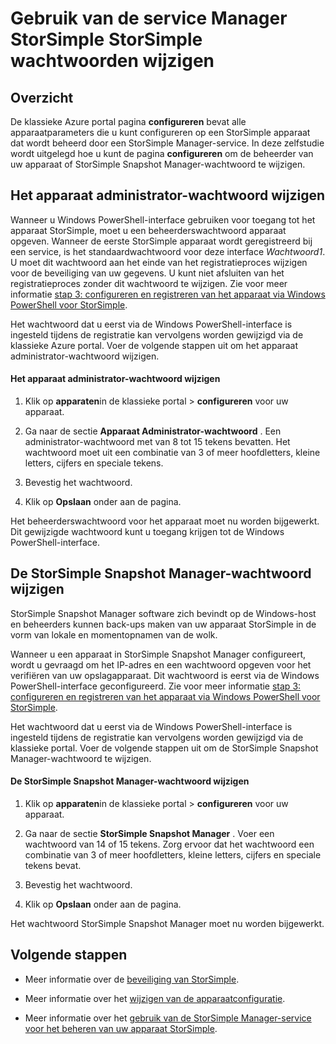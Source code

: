 <properties 
   pageTitle="Wijzig uw wachtwoorden StorSimple | Microsoft Azure" 
   description="Beschrijving van de service Manager StorSimple uw StorSimple Snapshot Manager en apparaat administrator-wachtwoord wijzigen." 
   services="storsimple" 
   documentationCenter="NA" 
   authors="alkohli" 
   manager="carmonm" 
   editor=""/>

<tags
   ms.service="storsimple"
   ms.devlang="NA"
   ms.topic="article"
   ms.tgt_pltfrm="NA"
   ms.workload="TBD" 
   ms.date="08/17/2016"
   ms.author="alkohli"/>

# <a name="use-the-storsimple-manager-service-to-change-your-storsimple-passwords"></a>Gebruik van de service Manager StorSimple StorSimple wachtwoorden wijzigen

## <a name="overview"></a>Overzicht 

De klassieke Azure portal pagina **configureren** bevat alle apparaatparameters die u kunt configureren op een StorSimple apparaat dat wordt beheerd door een StorSimple Manager-service. In deze zelfstudie wordt uitgelegd hoe u kunt de pagina **configureren** om de beheerder van uw apparaat of StorSimple Snapshot Manager-wachtwoord te wijzigen.

## <a name="change-the-device-administrator-password"></a>Het apparaat administrator-wachtwoord wijzigen

Wanneer u Windows PowerShell-interface gebruiken voor toegang tot het apparaat StorSimple, moet u een beheerderswachtwoord apparaat opgeven. Wanneer de eerste StorSimple apparaat wordt geregistreerd bij een service, is het standaardwachtwoord voor deze interface *Wachtwoord1*. U moet dit wachtwoord aan het einde van het registratieproces wijzigen voor de beveiliging van uw gegevens. U kunt niet afsluiten van het registratieproces zonder dit wachtwoord te wijzigen. Zie voor meer informatie [stap 3: configureren en registreren van het apparaat via Windows PowerShell voor StorSimple](storsimple-deployment-walkthrough-u2.md#step-3-configure-and-register-the-device-through-windows-powershell-for-storsimple).

Het wachtwoord dat u eerst via de Windows PowerShell-interface is ingesteld tijdens de registratie kan vervolgens worden gewijzigd via de klassieke Azure portal. Voer de volgende stappen uit om het apparaat administrator-wachtwoord wijzigen.

#### <a name="to-change-the-device-administrator-password"></a>Het apparaat administrator-wachtwoord wijzigen

1. Klik op **apparaten**in de klassieke portal > **configureren** voor uw apparaat.

2. Ga naar de sectie **Apparaat Administrator-wachtwoord** . Een administrator-wachtwoord met van 8 tot 15 tekens bevatten. Het wachtwoord moet uit een combinatie van 3 of meer hoofdletters, kleine letters, cijfers en speciale tekens.

3. Bevestig het wachtwoord.

4. Klik op **Opslaan** onder aan de pagina.

Het beheerderswachtwoord voor het apparaat moet nu worden bijgewerkt. Dit gewijzigde wachtwoord kunt u toegang krijgen tot de Windows PowerShell-interface.

## <a name="change-the-storsimple-snapshot-manager-password"></a>De StorSimple Snapshot Manager-wachtwoord wijzigen

StorSimple Snapshot Manager software zich bevindt op de Windows-host en beheerders kunnen back-ups maken van uw apparaat StorSimple in de vorm van lokale en momentopnamen van de wolk.

Wanneer u een apparaat in StorSimple Snapshot Manager configureert, wordt u gevraagd om het IP-adres en een wachtwoord opgeven voor het verifiëren van uw opslagapparaat. Dit wachtwoord is eerst via de Windows PowerShell-interface geconfigureerd. Zie voor meer informatie [stap 3: configureren en registreren van het apparaat via Windows PowerShell voor StorSimple](storsimple-deployment-walkthrough-u2.md#step-3-configure-and-register-the-device-through-windows-powershell-for-storsimple).

Het wachtwoord dat u eerst via de Windows PowerShell-interface is ingesteld tijdens de registratie kan vervolgens worden gewijzigd via de klassieke portal. Voer de volgende stappen uit om de StorSimple Snapshot Manager-wachtwoord te wijzigen.

#### <a name="to-change-the-storsimple-snapshot-manager-password"></a>De StorSimple Snapshot Manager-wachtwoord wijzigen

1. Klik op **apparaten**in de klassieke portal > **configureren** voor uw apparaat.

2. Ga naar de sectie **StorSimple Snapshot Manager** . Voer een wachtwoord van 14 of 15 tekens. Zorg ervoor dat het wachtwoord een combinatie van 3 of meer hoofdletters, kleine letters, cijfers en speciale tekens bevat.

3. Bevestig het wachtwoord.

4. Klik op **Opslaan** onder aan de pagina.

Het wachtwoord StorSimple Snapshot Manager moet nu worden bijgewerkt.
 

## <a name="next-steps"></a>Volgende stappen

- Meer informatie over de [beveiliging van StorSimple](storsimple-security.md).

- Meer informatie over het [wijzigen van de apparaatconfiguratie](storsimple-modify-device-config.md).

- Meer informatie over het [gebruik van de StorSimple Manager-service voor het beheren van uw apparaat StorSimple](storsimple-manager-service-administration.md).
